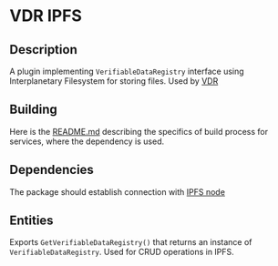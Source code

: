 # VDR IPFS

## Description

A plugin implementing ```VerifiableDataRegistry``` interface using Interplanetary Filesystem for storing files. Used by [VDR](https://gitlab.eclipse.org/eclipse/xfsc/libraries/crypto/engine/core/-/blob/main/README.md?ref_type=heads)

## Building

Here is the [README.md](https://gitlab.eclipse.org/eclipse/xfsc/dev-ops/building/go-plugin/-/blob/main/README.md#building-go-services-with-plugin-based-dependencies) describing the specifics of build process for services, where the dependency is used.

## Dependencies

The package should establish connection with [IPFS node](https://ipfs.tech)

## Entities

Exports ```GetVerifiableDataRegistry()``` that returns an instance of ```VerifiableDataRegistry```. 
Used for CRUD operations in IPFS.

